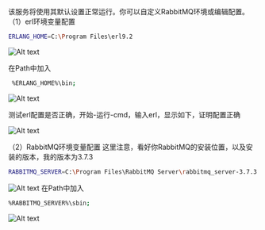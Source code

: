 该服务将使用其默认设置正常运行。你可以自定义RabbitMQ环境或编辑配置。 
（1）erl环境变量配置
```bash
ERLANG_HOME=C:\Program Files\erl9.2
```

![Alt text](./1553601059048.png)

在Path中加入

```bash
 %ERLANG_HOME%\bin;
```

![Alt text](./1553601084040.png)

测试erl配置是否正确，开始-运行-cmd，输入erl，显示如下，证明配置正确 

![Alt text](./1553601097801.png)

（2）RabbitMQ环境变量配置
这里注意，看好你RabbitMQ的安装位置，以及安装的版本，我的版本为3.7.3

```bash
RABBITMQ_SERVER=C:\Program Files\RabbitMQ Server\rabbitmq_server-3.7.3
```
![Alt text](./1553601121620.png)
在Path中加入

```bash
%RABBITMQ_SERVER%\sbin;
```

![Alt text](./1553601140918.png)
